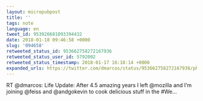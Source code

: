 ```yaml
---
layout: micropubpost
title: ''
tags: note
language: en
tweet_id: 953926681093394432
date: 2018-01-18 09:46:58 +0000
slug: '094658'
retweeted_status_id: 953662758272167936
retweeted_status_user_id: 5792002
retweeted_status_timestamp: 2018-01-17 16:18:14 +0000
expanded_urls: https://twitter.com/dmarcos/status/953662758272167936/photo/1
---
```

RT @dmarcos: Life Update: After 4.5 amazing years I left @mozilla and I’m joining @feiss and @andgokevin to cook delicious stuff in the #We…

